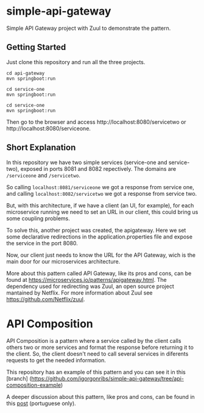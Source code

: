 # simple-api-gateway
Simple API Gateway project with Zuul to demonstrate the pattern.

## Getting Started
Just clone this repository and run all the three projects.
```
cd api-gateway
mvn springboot:run

cd service-one
mvn springboot:run

cd service-one
mvn springboot:run
```

Then go to the browser and access http://localhost:8080/servicetwo or http://localhost:8080/serviceone.

## Short Explanation
In this repository we have two simple services (service-one and service-two), exposed in ports 8081 and 8082 repectively.
The domains are `/serviceone` and `/servicetwo`.

So calling `localhost:8081/serviceone` we got a response from service one, and calling `localhost:8082/servicetwo` we got a response from service two.

But, with this architecture, if we have a client (an UI, for example), for each microservice running we need to set an URL in our 
client, this could bring us some coupling problems.

To solve this, another project was created, the apigateway. Here we set some declarative redirections in the application.properties file and expose 
the service in the port 8080.

Now, our client just needs to know the URL for the API Gateway, wich is the main door for our microservices architecture.

More about this pattern called API Gateway, like its pros and cons, can be found at https://microservices.io/patterns/apigateway.html.
The dependency used for redirecting was Zuul, an open source project mantained by Netflix. For more information about Zuul see https://github.com/Netflix/zuul.

# API Composition
API Composition is a pattern where a service called by the client calls others two or more services and format the response before returning it to the client. So, the client doesn't need to call several services in diferents requests to get the needed information. 

This repository has an example of this pattern and you can see it in this [branch] (https://github.com/igorgonribs/simple-api-gateway/tree/api-composition-example)

A deeper discussion about this pattern, like pros and cons, can be found in this [post](https://medium.com/p/c266f0202b8/edit) (portuguese only).
